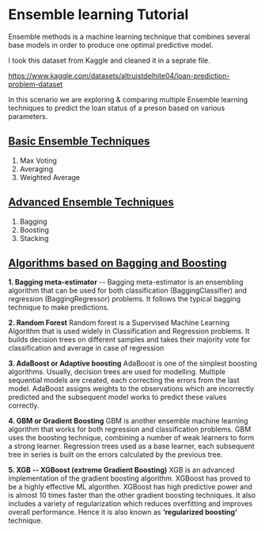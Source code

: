 # Ensemble learning Tutorial

 Ensemble methods is a machine learning technique that combines several base models in order to produce one optimal predictive model.


I took this dataset from Kaggle and cleaned it in a seprate file.

https://www.kaggle.com/datasets/altruistdelhite04/loan-prediction-problem-dataset

In this scenario we are exploring & comparing multiple Ensemble learning techniques to predict the loan status of a preson based on various parameters.

## [Basic Ensemble Techniques](https://github.com/madhur02/Ensemble_learning_on_Loan_dataset/blob/master/Simple%20Ensemble%20Learning%20Techniques.ipynb)
1. Max Voting
2. Averaging
3. Weighted Average
## [Advanced Ensemble Techniques](https://github.com/madhur02/Ensemble_learning_on_Loan_dataset/blob/master/Ensemble%20Learning%20on%20Loan%20Prediction..ipynb)
1. Bagging
2. Boosting
3. Stacking
## [Algorithms based on Bagging and Boosting](https://github.com/madhur02/Ensemble_learning_on_Loan_dataset/blob/master/Ensemble%20Learning%20on%20Loan%20Prediction..ipynb)
**1. Bagging meta-estimator** -- Bagging meta-estimator is an ensembling algorithm that can be used for both classification (BaggingClassifier) and regression (BaggingRegressor) problems. It follows the typical bagging technique to make predictions.

**2. Random Forest** 
Random forest is a Supervised Machine Learning Algorithm that is used widely in Classification and Regression problems. It builds decision trees on different samples and takes their majority vote for classification and average in case of regression

**3. AdaBoost or Adaptive boosting**
AdaBoost is one of the simplest boosting algorithms. Usually, decision trees are used for modelling. Multiple sequential models are created, each correcting the errors from the last model. AdaBoost assigns weights to the observations which are incorrectly predicted and the subsequent model works to predict these values correctly.

**4. GBM or Gradient Boosting** 
GBM is another ensemble machine learning algorithm that works for both regression and classification problems. GBM uses the boosting technique, combining a number of weak learners to form a strong learner. Regression trees used as a base learner, each subsequent tree in series is built on the errors calculated by the previous tree.

**5. XGB -- XGBoost (extreme Gradient Boosting)** 
XGB is an advanced implementation of the gradient boosting algorithm. XGBoost has proved to be a highly effective ML algorithm. XGBoost has high predictive power and is almost 10 times faster than the other gradient boosting techniques. It also includes a variety of regularization which reduces overfitting and improves overall performance. Hence it is also known as **‘regularized boosting‘** technique.
